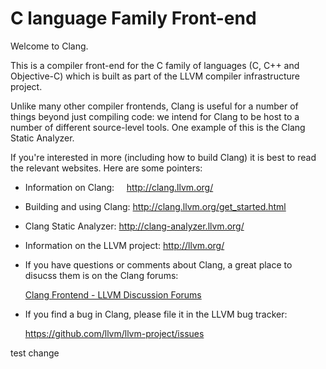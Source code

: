 # C language Family Front-end

Welcome to Clang. 

This is a compiler front-end for the C family of languages (C, C++ and Objective-C) which is built as part of the LLVM compiler infrastructure project.

Unlike many other compiler frontends, Clang is useful for a number of things beyond just compiling code: we intend for Clang to be host to a number of different           source-level tools. One example of this is the Clang Static Analyzer.

If you're interested in more (including how to build Clang) it is best to read the relevant websites. Here are some pointers:

* Information on Clang:      http://clang.llvm.org/

* Building and using Clang:    http://clang.llvm.org/get_started.html

* Clang Static Analyzer:    http://clang-analyzer.llvm.org/

* Information on the LLVM project:    http://llvm.org/

* If you have questions or comments about Clang, a great place to disucss them is on the Clang forums:    
  
  [Clang Frontend - LLVM Discussion Forums](https://discourse.llvm.org/c/clang/)

* If you find a bug in Clang, please file it in the LLVM bug tracker:
  
    https://github.com/llvm/llvm-project/issues

test change